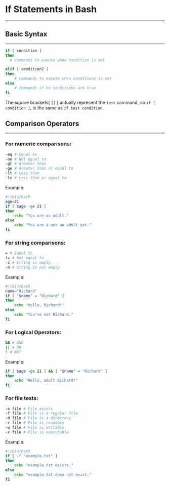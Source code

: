 # If Statements in Bash

---

## Basic Syntax

--- 

```bash
if [ condition ]
then
  # commands to exeute when condition is met

elif [ condition2 ]
then
    # commands to exeute when condition2 is met
else
    # commands if no conditions are true
fi
```

The square brackets( `[]` ) actually represent the `test` command, so `if [ condition ]`, is the same as `if test condition`.


## Comparison Operators

---

### For numeric comparisons:
```bash
-eq # Equal to
-ne # Not equal to
-gt # Greater than
-ge # Greater than or equal to
-lt # Less than
-le # Less than or equal to
```
Example:
```bash
#!/bin/bash
age=21
if [ $age -ge 21 ]
then
    echo "You are an adult."
else
    echo "You are a not an adult yet."
fi
```

### For string comparisons:
```bash
= # Equal to
!= # Not equal to
-z # String is empty
-n # String is not empty
```

Example:
```bash
#!/bin/bash
name="Richard"
if [ "$name" = "Richard" ]
then
    echo "Hello, Richard!"
else
    echo "You're not Richard."
fi
```

### For Logical Operators:
```bash
&& # AND
|| # OR
! # NOT
```

Example:
```bash
if [ $age -ge 21 ] && [ "$name" = "Richard" ]
then
    echo "Hello, adult Richard!"
fi
```


### For file tests:
```bash
-e file # File exists
-f file # File is a regular file
-d file # File is a directory
-r file # File is readable
-w file # File is writable
-x file # File is executable
```

Example:

```bash
#!/bin/bash
if [ -f "example.txt" ]
then
    echo "example.txt exists."
else
    echo "example.txt does not exist."
fi
```
